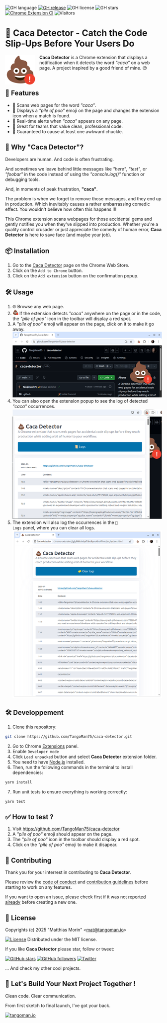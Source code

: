 ![GH language](https://img.shields.io/github/languages/top/TangoMan75/caca-detector)
[![GH release](https://img.shields.io/github/v/release/TangoMan75/caca-detector)](https://github.com/TangoMan75/caca-detector/releases)
![GH license](https://img.shields.io/github/license/TangoMan75/caca-detector)
![GH stars](https://img.shields.io/github/stars/TangoMan75/caca-detector)
[![Chrome Extension CI](https://github.com/TangoMan75/caca-detector/workflows/Chrome%20Extension%20CI/badge.svg)](https://github.com/TangoMan75/caca-detector/actions/workflows/chrome-extension.yml)
![Visitors](https://api.visitorbadge.io/api/visitors?path=https%3A%2F%2Fgithub.com%2FTangoMan75%2Fcaca-detector&labelColor=%23697689&countColor=%2337d67a&style=flat)

💩 Caca Detector - Catch the Code Slip-Ups Before Your Users Do
===============================================================

<img src="./images/pile_of_poo_notification.png" align="left" width="96" style="margin-right: 1em">

**Caca Detector** is a Chrome extension that displays a notification when it detects the word _"caca"_ on a web page.
A project inspired by a good friend of mine. 😉

</br>

🚀 Features
-----------

- 💩 Scans web pages for the word _"caca"_.
- 💩 Displays a _"pile of poo"_ emoji on the page and changes the extension icon when a match is found.
- 💩 Real-time alerts when _"caca"_ appears on any page.
- 💩 Great for teams that value clean, professional code.
- 💩 Guaranteed to cause at least one awkward chuckle.

🤔 Why "Caca Detector"?
-----------------------

Developers are human. And code is often frustrating.

And sometimes we leave behind little messages like _"here"_, _"test"_, or _"foobar"_ in the code instead of using the _"console.log()"_ function or debugging tools.

And, in moments of peak frustration, **"caca"**.

The problem is when we forget to remove those messages, and they end up in production. Which inevitably causes a rather embarrassing comedic effect. You wouldn't believe how often this happens !!!

This Chrome extension scans webpages for those accidental gems and gently notifies you when they've slipped into production. Whether you're a quality control crusader or just appreciate the comedy of human error, **Caca Detector** is here to save face (and maybe your job).

📦 Installation
---------------

1. Go to the [Caca Detector](https://chromewebstore.google.com/detail/caca-detector/bdignjhbkmhmekpkdgdhgjgegghpbcde) page on the Chrome Web Store.
2. Click on the `Add to Chrome` button.
3. Click on the `Add extension` button on the confirmation popup.

🛠️ Usage
--------

1. 🌐 Browse any web page.
2. <img src="./images/pile_of_poo_notification.png" alt="Caca Icon" width="18" /> If the extension detects _"caca"_ anywhere on the page or in the code, the _"pile of poo"_ icon in the toolbar will display a red spot.
3. A _"pile of poo"_ emoji will appear on the page, click on it to make it go away.
![Caca detected](./images/screenshot_caca_detected.png)
4. You can also open the extension popup to see the log of detected _"caca"_ occurrences.
![Popup](./images/screenshot_popup.png)
5. The extension will also log the occurrences in the <code>📜 Logs</code> panel, where you can clear all logs.
![Log Page](./images/screenshot_options.png)

🛠️ Developpement
----------------

1. Clone this repository:

```bash
git clone https://github.com/TangoMan75/caca-detector.git
```

2. Go to Chrome [Extensions](chrome://extensions) panel.
3. Enable `Developer mode`
4. Click `Load unpacked` button and select **Caca Detector** extension folder.
5. You need to have [Node.js](https://nodejs.org/) installed.
6. Then, run the following commands in the terminal to install dependencies:

```bash
yarn install
```

7. Run unit tests to ensure everything is working correctly:

```bash
yarn test
```

✅ How to test ?
----------------

1. Visit https://github.com/TangoMan75/caca-detector
2. A _"pile of poo"_ emoji should appear on the page.
3. The _"pile of poo"_ icon in the toolbar should display a red spot.
4. Click on the _"pile of poo"_ emoji to make it disapear.

🤝 Contributing
---------------

Thank you for your interrest in contributing to **Caca Detector**.

Please review the [code of conduct](./CODE_OF_CONDUCT.md) and [contribution guidelines](./CONTRIBUTING.md) before starting to work on any features.

If you want to open an issue, please check first if it was not [reported already](https://github.com/TangoMan75/caca-detector/issues) before creating a new one.

📜 License
----------

Copyrights (c) 2025 &quot;Matthias Morin&quot; &lt;mat@tangoman.io&gt;

[![License](https://img.shields.io/badge/Licence-MIT-green.svg)](LICENSE)
Distributed under the MIT license.

If you like **Caca Detector** please star, follow or tweet:

[![GitHub stars](https://img.shields.io/github/stars/TangoMan75/caca-detector?style=social)](https://github.com/TangoMan75/caca-detector/stargazers)
[![GitHub followers](https://img.shields.io/github/followers/TangoMan75?style=social)](https://github.com/TangoMan75)
[![Twitter](https://img.shields.io/twitter/url?style=social&url=https%3A%2F%2Fgithub.com%2FTangoMan75%2Fcaca-detector)](https://twitter.com/intent/tweet?text=Wow:&url=https%3A%2F%2Fgithub.com%2FTangoMan75%2Fcaca-detector)

... And check my other cool projects.

👋 Let's Build Your Next Project Together !
-------------------------------------------

Clean code. Clear communication.

From first sketch to final launch, I've got your back.

[![tangoman.io](https://img.shields.io/badge/✉️%20Get%20in%20touch%20now%20!-FD9400?style=for-the-badge)](https://tangoman.io)
